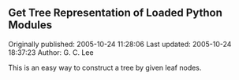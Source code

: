 ## Get Tree Representation of Loaded Python Modules 
Originally published: 2005-10-24 11:28:06 
Last updated: 2005-10-24 18:37:23 
Author: G. C. Lee 
 
This is an easy way to construct a tree by given leaf nodes.